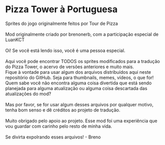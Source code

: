 # Pizza Tower à Portuguesa
Sprites do jogo originalmente feitos por Tour de Pizza<br><br>
Mod originalmente criado por brenonerb, com a participação especial de LuanKCT<br><br>
Oi! Se você está lendo isso, você é uma pessoa especial.<br><br>
Aqui você pode encontrar TODOS os sprites modificados para a tradução do Pizza Tower, o acervo de versões anteriores e muito mais.<br>
Fique à vontade para usar algum dos arquivos distribuídos aqui neste repositório do GitHub. Seja para thumbnails, memes, vídeos, o que for! Quem sabe você não encontra alguma coisa divertida que está sendo planejada para alguma atualização ou alguma coisa descartada das atualizações do mod?<br><br>
Mas por favor, se for usar algum desses arquivos por qualquer motivo, tenha bom senso e dê créditos ao projeto de tradução.<br><br>
Muito obrigado pelo apoio ao projeto. Esse mod foi uma experiência que vou guardar com carinho pelo resto de minha vida.<br><br>
Se divirta expolrando esses arquivos! - Breno<br>
